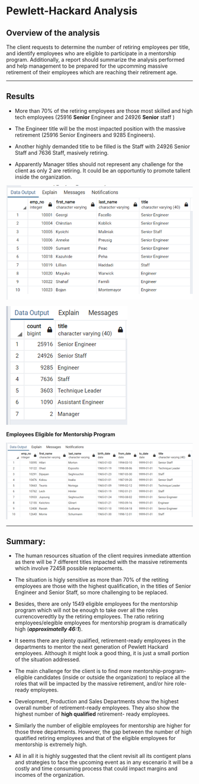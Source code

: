 # Pewlett-Hackard Analysis
## Overview of the analysis
The client requests to determine the number of retiring employees per title, and identify employees who are eligible to participate in a mentorship program. 
Additionally, a report should summarize the analysis performed and help management to be prepared for the upcomming massive retirement of their employees which are reaching their retirement age.  

---

## Results

+ More than 70% of the retiring employees are those most skilled and high tech employees (25916 **Senior** Engineer and 24926 **Senior** staff )

+ The Engineer title will be the most impacted position with the massive retirement (25916 Senior Engineers and 9285 Engineers). 

+ Another highly demanded title to be filled is the Staff with 24926 Senior Staff and 7636 Staff, masively retiring.

+ Apparently Manager titles should not  represent any challenge for the client as only 2 are retiring. It could be an opportuntiy to promote tallent inside the organization.


![Unique_Titles](https://github.com/Connectime4ever/Pewlett-Hackard-Analysis/blob/main/Unique%20Titles.png)

![Retiring_Titles](https://github.com/Connectime4ever/Pewlett-Hackard-Analysis/blob/main/Retiring%20Titles.png)

**Employees Eligible for Mentorship Program**
    
![Mentorship_Eligibility_Table](https://github.com/Connectime4ever/Pewlett-Hackard-Analysis/blob/main/Mentorship%20Eligibility%20Table.png)

---
## Summary:

+ The human resources situation of the client requires inmediate attention as there will be 7 different titles impacted with the massive retirements which involve 72458 possible replacements.

+ The situation is higly sensitive as more than 70% of the retiting employees are those with the highest qualification, in the titles of Senior Engineer and Senior Staff, so more challenging to be replaced.

+ Besides, there are only 1549 eligible employees for the mentorship program which will not be enough to take over all the roles currencoveredtly  by the retiring employees. The ratio retiring employees/elegible employees for mentorship program is dramatically high (***approximatelly 46:1***).  

+ It seems there are plenty qualified, retirement-ready employees in the departments to mentor the next generation of Pewlett Hackard employees. Although it might look a good thing, it is just a small portion of the situation addressed.

+ The main challenge for the client is to find more mentorship-program-eligible candidates (inside or outside the organization) to replace all the roles that will be impacted by the massive retirement, and/or hire  role-ready employees.  

+ Development, Production and Sales Departments show the highest overall number of  retirement-ready employees.  They also show the highest number of **high qualified** retirement- ready employees.  

+ Similarly the number of eligible employees for mentorship are higher for those three departments. However, the gap between the number of high quatified retiring employees and that of the eligible employees for mentorship is extremely high.

+  All in all it is highly suggested that the client revisit all its contigent plans and strategies to face the upcoming event as in any escenario it will be a costly and time consuming process that could impact margins and incomes of the organization. 




